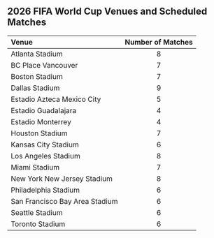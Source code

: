 ## 2026 FIFA World Cup Venues and Scheduled Matches

| Venue | Number of Matches |
|:------------------------------------|:------------------:|
| Atlanta Stadium | 8 |
| BC Place Vancouver | 7 |
| Boston Stadium | 7 |
| Dallas Stadium | 9 |
| Estadio Azteca Mexico City | 5 |
| Estadio Guadalajara | 4 |
| Estadio Monterrey | 4 |
| Houston Stadium | 7 |
| Kansas City Stadium | 6 |
| Los Angeles Stadium | 8 |
| Miami Stadium | 7 |
| New York New Jersey Stadium | 8 |
| Philadelphia Stadium | 6 |
| San Francisco Bay Area Stadium | 6 |
| Seattle Stadium | 6 |
| Toronto Stadium | 6 |
